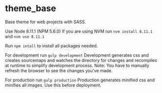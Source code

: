 # theme_base
Base theme for web projects with SASS.

Use Node 8.11.1 (NPM 5.6.0)
If you are using NVM run `nvm install 8.11.1` and `nvm use 8.11.1`

Run `npm intall` to install all packages needed.

For development run `gulp development`
Development generates css and creates sourcemaps and watches the
directory for changes and recompiles at runtime to simplify development process.
Note: You have to manually refresh the browser to see the changes you've made.

For production run `gulp production`
Production generates minified css and minifies all images.
Use this before deployment.